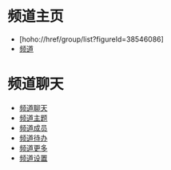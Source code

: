 频道主页 
===
- [hoho://href/group/list?figureId=38546086]
- [频道](hoho://href/group/list)

频道聊天
===
-  [频道聊天](hoho://href/group/chat?groupId=116886700911&content=hello)
- [频道主题](hoho://href/group/topic?groupId=116886700911)
- [频道成员](hoho://href/group/members?groupId=116886700911)
- [频道待办](hoho://href/group/todo?groupId=116886700911)
- [频道更多](hoho://href/group/more?groupId=116886700911)
- [频道设置](hoho://href/group/settings?groupId=116886700911)
